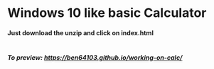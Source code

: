 # Windows 10 like basic Calculator

#### Just download the  unzip and click on index.html

#
##### To preview: https://ben64103.github.io/working-on-calc/
